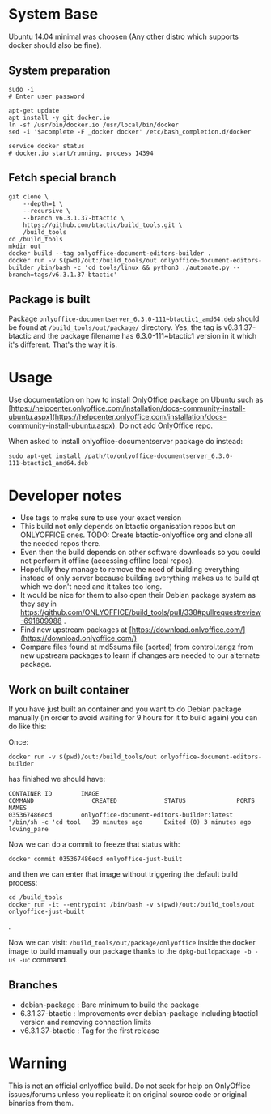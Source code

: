 # System Base

Ubuntu 14.04 minimal was choosen (Any other distro which supports docker should also be fine).

## System preparation
```
sudo -i
# Enter user password

apt-get update
apt install -y git docker.io
ln -sf /usr/bin/docker.io /usr/local/bin/docker
sed -i '$acomplete -F _docker docker' /etc/bash_completion.d/docker

service docker status
# docker.io start/running, process 14394
```

## Fetch special branch

```
git clone \
    --depth=1 \
    --recursive \
    --branch v6.3.1.37-btactic \
    https://github.com/btactic/build_tools.git \
    /build_tools
cd /build_tools
mkdir out
docker build --tag onlyoffice-document-editors-builder .
docker run -v $(pwd)/out:/build_tools/out onlyoffice-document-editors-builder /bin/bash -c 'cd tools/linux && python3 ./automate.py --branch=tags/v6.3.1.37-btactic'
```

## Package is built

Package `onlyoffice-documentserver_6.3.0-111~btactic1_amd64.deb` should be found at `/build_tools/out/package/` directory.
Yes, the tag is v6.3.1.37-btactic and the package filename has 6.3.0-111~btactic1 version in it which it's different. That's the way it is.

# Usage

Use documentation on how to install OnlyOffice package on Ubuntu such as [https://helpcenter.onlyoffice.com/installation/docs-community-install-ubuntu.aspx](https://helpcenter.onlyoffice.com/installation/docs-community-install-ubuntu.aspx). Do not add OnlyOffice repo.

When asked to install onlyoffice-documentserver package do instead:

```
sudo apt-get install /path/to/onlyoffice-documentserver_6.3.0-111~btactic1_amd64.deb
```

# Developer notes

- Use tags to make sure to use your exact version
- This build not only depends on btactic organisation repos but on ONLYOFFICE ones. TODO: Create btactic-onlyoffice org and clone all the needed repos there.
- Even then the build depends on other software downloads so you could not perform it offline (accessing offline local repos).
- Hopefully they manage to remove the need of building everything instead of only server because building everything makes us to build qt which we don't need and it takes too long.
- It would be nice for them to also open their Debian package system as they say in https://github.com/ONLYOFFICE/build_tools/pull/338#pullrequestreview-691809988 .
- Find new upstream packages at [https://download.onlyoffice.com/](https://download.onlyoffice.com/)
- Compare files found at md5sums file (sorted) from control.tar.gz from new upstream packages to learn if changes are needed to our alternate package.

## Work on built container

If you have just built an container and you want to do Debian package manually (in order to avoid waiting for 9 hours for it to build again) you can do like this:

Once:
```
docker run -v $(pwd)/out:/build_tools/out onlyoffice-document-editors-builder
```
has finished we should have:

```
CONTAINER ID        IMAGE                                        COMMAND                CREATED             STATUS              PORTS               NAMES
035367486ecd        onlyoffice-document-editors-builder:latest   "/bin/sh -c 'cd tool   39 minutes ago      Exited (0) 3 minutes ago                           loving_pare
```

Now we can do a commit to freeze that status with:
```
docker commit 035367486ecd onlyoffice-just-built
```

and then we can enter that image without triggering the default build process:


```
cd /build_tools
docker run -it --entrypoint /bin/bash -v $(pwd)/out:/build_tools/out onlyoffice-just-built
```
.

Now we can visit: `/build_tools/out/package/onlyoffice` inside the docker image to build manually our package thanks to the `dpkg-buildpackage -b -us -uc` command.


## Branches

- debian-package : Bare minimum to build the package
- 6.3.1.37-btactic : Improvements over debian-package including btactic1 version and removing connection limits
- v6.3.1.37-btactic : Tag for the first release

# Warning

This is not an official onlyoffice build. Do not seek for help on OnlyOffice issues/forums unless you replicate it on original source code or original binaries from them.
